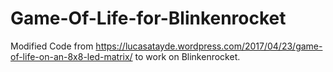 # Game-Of-Life-for-Blinkenrocket
Modified Code from https://lucasatayde.wordpress.com/2017/04/23/game-of-life-on-an-8x8-led-matrix/ to work on Blinkenrocket.
